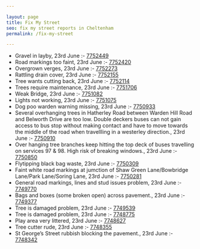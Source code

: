 ```yaml
---

layout: page
title: Fix My Street
seo: fix my street reports in Cheltenham
permalink: /fix-my-street

---
```


<!-- fix_marker starts -->

- Gravel in layby, 23rd June :- [7752449](https://www.fixmystreet.com/report/7752449)
- Road markings too faint, 23rd June :- [7752420](https://www.fixmystreet.com/report/7752420)
- Overgrown verges, 23rd June :- [7752273](https://www.fixmystreet.com/report/7752273)
- Rattling drain cover, 23rd June :- [7752155](https://www.fixmystreet.com/report/7752155)
- Tree wants cutting back, 23rd June :- [7752114](https://www.fixmystreet.com/report/7752114)
- Trees require maintenance, 23rd June :- [7751706](https://www.fixmystreet.com/report/7751706)
- Weak Bridge, 23rd June :- [7751082](https://www.fixmystreet.com/report/7751082)
- Lights not working, 23rd June :- [7751075](https://www.fixmystreet.com/report/7751075)
- Dog poo warden warning missing, 23rd June :- [7750933](https://www.fixmystreet.com/report/7750933)
- Several overhanging trees in Hatherley Road between Warden Hill Road and Belworth Drive are too low. Double deckers buses can not gain access to bus stop without making contact and have to move towards the middle of the road when travellling in a westerley direction., 23rd June :- [7750910](https://www.fixmystreet.com/report/7750910)
- Over hanging tree branches keep hitting the top deck of buses travelling on services 97 & 98. High risk of breaking windows., 23rd June :- [7750850](https://www.fixmystreet.com/report/7750850)
- Flytipping black bag waste, 23rd June :- [7750309](https://www.fixmystreet.com/report/7750309)
- Faint white road markings at jumction of Shaw Green Lane/Bowbridge Lane/Park Lane/Soring Lane, 23rd June :- [7750281](https://www.fixmystreet.com/report/7750281)
- General road markings, lines and stud issues problem, 23rd June :- [7749770](https://www.fixmystreet.com/report/7749770)
- Bags and boxes (some broken open) across pavement., 23rd June :- [7749377](https://www.fixmystreet.com/report/7749377)
- Tree is damaged problem, 23rd June :- [7749539](https://www.fixmystreet.com/report/7749539)
- Tree is damaged problem, 23rd June :- [7748775](https://www.fixmystreet.com/report/7748775)
- Play area very littered, 23rd June :- [7748627](https://www.fixmystreet.com/report/7748627)
- Tree cutter rude, 23rd June :- [7748355](https://www.fixmystreet.com/report/7748355)
- St George’s Street rubbish blocking the pavement., 23rd June :- [7748342](https://www.fixmystreet.com/report/7748342)

<!-- fix_marker ends -->